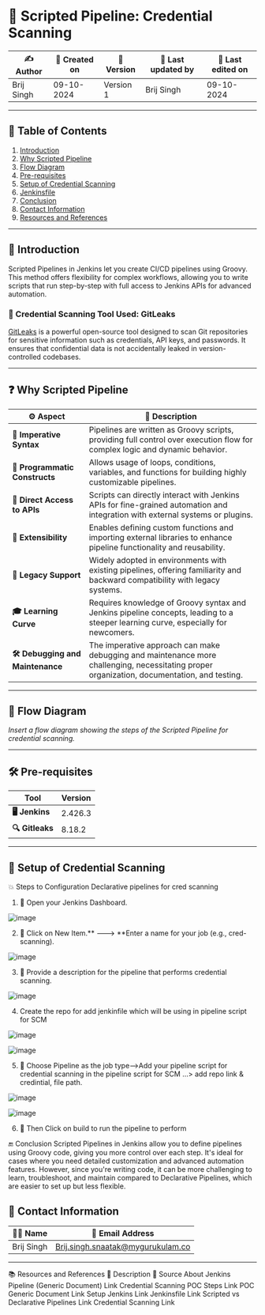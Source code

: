 


# 🐞 Scripted Pipeline: Credential Scanning

| ✍️ **Author**      | 📅 **Created on**  | 📌 **Version**    | 📝 **Last updated by** | 📅 **Last edited on** |
|-------------------|--------------------|-------------------|-----------------------|-----------------------|
| Brij Singh      | 09-10-2024          | Version 1         | Brij Singh            | 09-10-2024            |
---

## 📑 Table of Contents
1. [Introduction](#introduction)
2. [Why Scripted Pipeline](#why-scripted-pipeline)
3. [Flow Diagram](#flow-diagram)
4. [Pre-requisites](#pre-requisites)
5. [Setup of Credential Scanning](#setup-of-credential-scanning)
6. [Jenkinsfile](#jenkinsfile)
7. [Conclusion](#conclusion)
8. [Contact Information](#contact-information)
9. [Resources and References](#resources-and-references)

---

## 📖 Introduction
Scripted Pipelines in Jenkins let you create CI/CD pipelines using Groovy. This method offers flexibility for complex workflows, allowing you to write scripts that run step-by-step with full access to Jenkins APIs for advanced automation.

### 🔐 Credential Scanning Tool Used: GitLeaks
[GitLeaks](https://github.com/gitleaks/gitleaks) is a powerful open-source tool designed to scan Git repositories for sensitive information such as credentials, API keys, and passwords. It ensures that confidential data is not accidentally leaked in version-controlled codebases.

---

## ❓ Why Scripted Pipeline

| ⚙️ **Aspect**                  | 📝 **Description**                                                                                                                                                  |
|-------------------------------|--------------------------------------------------------------------------------------------------------------------------------------------------------------------|
| **📜 Imperative Syntax**        | Pipelines are written as Groovy scripts, providing full control over execution flow for complex logic and dynamic behavior.                                        |
| **🔄 Programmatic Constructs**  | Allows usage of loops, conditions, variables, and functions for building highly customizable pipelines.                                                            |
| **🔧 Direct Access to APIs**    | Scripts can directly interact with Jenkins APIs for fine-grained automation and integration with external systems or plugins.                                      |
| **🔗 Extensibility**            | Enables defining custom functions and importing external libraries to enhance pipeline functionality and reusability.                                             |
| **🧰 Legacy Support**           | Widely adopted in environments with existing pipelines, offering familiarity and backward compatibility with legacy systems.                                      |
| **🎓 Learning Curve**           | Requires knowledge of Groovy syntax and Jenkins pipeline concepts, leading to a steeper learning curve, especially for newcomers.                                  |
| **🛠 Debugging and Maintenance**| The imperative approach can make debugging and maintenance more challenging, necessitating proper organization, documentation, and testing.                       |

---

## 📝 Flow Diagram
*Insert a flow diagram showing the steps of the Scripted Pipeline for credential scanning.*

---

## 🛠 Pre-requisites

| **Tool**   | **Version**  |
|------------|--------------|
| **🖥️ Jenkins**  | 2.426.3    |
| **🔍 Gitleaks** | 8.18.2     |

---

## 🔧 Setup of Credential Scanning

💥 Steps to Configuration Declarative pipelines for cred scanning

1. 🚀 Open your Jenkins Dashboard.

![image](https://github.com/user-attachments/assets/07f44dd1-f056-428a-87da-eaf75218abe9)

2. 🚀 Click on New Item.** ---> **Enter a name for your job (e.g., cred-scanning).

![image](https://github.com/user-attachments/assets/23917a60-7ee6-47a1-ac3f-3088fa61e3aa)

3. 🚀 Provide a description for the pipeline that performs credential scanning.

![image](https://github.com/user-attachments/assets/35046bd5-5d40-4daf-9df9-70e287bfb3d0)

4. Create the repo for add jenkinfile which will be using in pipeline script for SCM

![image](https://github.com/user-attachments/assets/02401704-3722-48c5-8f02-c6388cf6aa36)

![image](https://github.com/user-attachments/assets/40ec69e4-81fc-4069-b5d9-747a1c704b29)

5. 🚀 Choose Pipeline as the job type-->Add your pipeline script for credential scanning in the pipeline script for SCM ...> add repo link & credintial, file path.

![image](https://github.com/user-attachments/assets/d3ed2a70-6782-4399-a006-f65170057721)
 
![image](https://github.com/user-attachments/assets/d5ceb3aa-ad9a-4632-832d-a6f31cdff771)

6. 🚀 Then Click on build to run the pipeline to perform
 





🔚 Conclusion
Scripted Pipelines in Jenkins allow you to define pipelines using Groovy code, giving you more control over each step. It's ideal for cases where you need detailed customization and advanced automation features. However, since you're writing code, it can be more challenging to learn, troubleshoot, and maintain compared to Declarative Pipelines, which are easier to set up but less flexible.

## 📧 Contact Information

| 👨‍💻 **Name**   | 📧 **Email Address**                                  |
|-----------------|-------------------------------------------------------|
| Brij Singh       | [Brij.singh.snaatak@mygurukulam.co](mailto:brij.singh.snaatak@mygurukulam.co) |

---

📚 Resources and References
📄 Description	🔗 Source
About Jenkins Pipeline (Generic Document)	Link
Credential Scanning POC Steps	Link
POC Generic Document	Link
Setup Jenkins	Link
Jenkinsfile	Link
Scripted vs Declarative Pipelines	Link
Credential Scanning	Link
